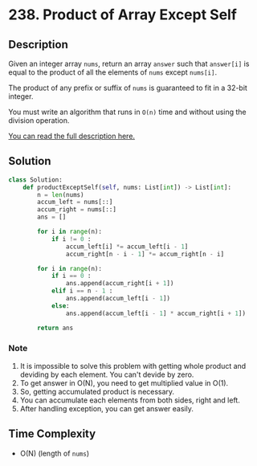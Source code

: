 # 238. Product of Array Except Self

## Description

Given an integer array `nums`, return an array `answer` such that `answer[i]` is equal to the product of all the elements of `nums` except `nums[i]`.

The product of any prefix or suffix of `nums` is guaranteed to fit in a 32-bit integer.

You must write an algorithm that runs in `O(n)` time and without using the division operation.

[You can read the full description here.](https://leetcode.com/problems/product-of-array-except-self/description/)

## Solution

```python
class Solution:
    def productExceptSelf(self, nums: List[int]) -> List[int]:
        n = len(nums)
        accum_left = nums[::]
        accum_right = nums[::]
        ans = []

        for i in range(n):
            if i != 0 :
                accum_left[i] *= accum_left[i - 1]
                accum_right[n - i - 1] *= accum_right[n - i]

        for i in range(n):
            if i == 0 :
                ans.append(accum_right[i + 1])
            elif i == n - 1 :
                ans.append(accum_left[i - 1])
            else:
                ans.append(accum_left[i - 1] * accum_right[i + 1])

        return ans
```

### Note

1. It is impossible to solve this problem with getting whole product and deviding by each element. You can't devide by zero.
2. To get answer in O(N), you need to get multiplied value in O(1).
3. So, getting accumulated product is necessary.
4. You can accumulate each elements from both sides, right and left.
5. After handling exception, you can get answer easily.

## Time Complexity

- O(N) (length of `nums`)
